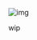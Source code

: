 ![img](https://i.postimg.cc/WbZZgxSL/wlc.png)
<p>wip</p>
<!--
**ARLEQUINADE/ARLEQUINADE** is a ✨ _special_ ✨ repository because its `README.md` (this file) appears on your GitHub profile.
